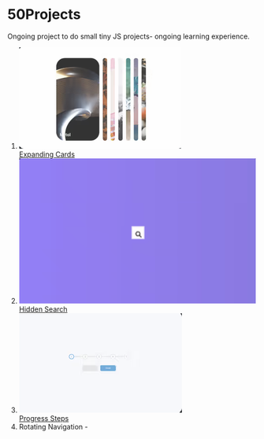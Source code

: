 # 50Projects

Ongoing project to do small tiny JS projects- ongoing learning experience.

1. <a>![Expanding Cards](/expanding_cards/thumbnail.png)</a> <br />
   [Expanding Cards](https://hilarious-tulumba-826e9c.netlify.app/)
2. <a>![Hidden Search](/hidden_search/thumbnail.png)</a> <br />
   [Hidden Search](https://tourmaline-tulumba-eec86b.netlify.app/)
3. <a>![Progress Steps](/progress_steps/thumbnail.png)</a> <br />
   [Progress Steps](https://inquisitive-kashata-5341ee.netlify.app)
4. Rotating Navigation -

